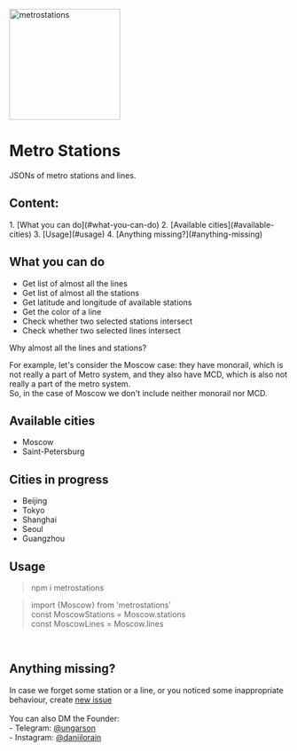 <img src="https://i.ibb.co/WnD42Vy/metrostations.png" width="200" alt="metrostations" border="0"></img>
# Metro Stations
JSONs of metro stations and lines.

<h2>Content:</h2>
1. [What you can do](#what-you-can-do)
2. [Available cities](#available-cities)
3. [Usage](#usage)
4. [Anything missing?](#anything-missing)

<h2 id="what-you-can-do">What you can do</h2>
<ul>
<li>Get list of almost all the lines</li>
<li>Get list of almost all the stations</li>
<li>Get latitude and longitude of available stations</li>
<li>Get the color of a line</li>
<li>Check whether two selected stations intersect</li>
<li>Check whether two selected lines intersect</li>
</ul>

Why almost all the lines and stations? 

For example, let's consider the Moscow case: they have monorail,
which is not really a part of Metro system, 
and they also have MCD, which is also not really a part of the metro system. <br>
So, in the case of Moscow we don't include neither monorail nor MCD.
<h2 id="available-cities">Available cities</h2>
<ul>
<li>Moscow</li>
<li>Saint-Petersburg</li>
</ul>
<h2 id="cities-in-progress">Cities in progress</h2>
<ul>
<li>Beijing</li>
<li>Tokyo</li>
<li>Shanghai</li>
<li>Seoul</li>
<li>Guangzhou</li>
</ul>

<h2 id="usage">Usage</h2>

> npm i metrostations

> import {Moscow} from 'metrostations' <br />
> const MoscowStations = Moscow.stations <br />
> const MoscowLines = Moscow.lines

<br>
<h2 id="anything-missing">Anything missing?</h2>
In case we forget some station or a line, or you noticed some inappropriate behaviour,
create <a href="https://github.com/ungarson/MetroStations/issues">new issue</a>
<br>
<br>
You can also DM the Founder: <br>
- Telegram: <a href="https://t.me/ungarson">@ungarson</a><br>
- Instagram: <a href="https://www.instagram.com/daniilorain/">@daniilorain</a>